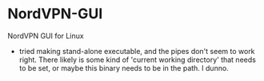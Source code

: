 # NordVPN-GUI
NordVPN GUI for Linux

* tried making stand-alone executable, and the pipes don't seem to work right.  There likely is some kind of 'current working directory' that needs to be set, or maybe this binary needs to be in the path.  I dunno.
